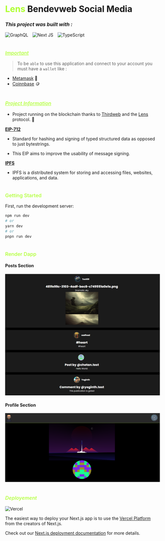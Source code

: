 # <span style="color: greenyellow;">**Lens**</span> Bendevweb Social Media

### _This project was built with :_

<div style="margin-bottom: 15px;"></div>

![GraphQL](https://img.shields.io/badge/-GraphQL-E10098?style=for-the-badge&logo=graphql&logoColor=white) <span style="margin-left: 10px;"></span> ![Next JS](https://img.shields.io/badge/Next-black?style=for-the-badge&logo=next.js&logoColor=white) <span style="margin-left: 10px;"></span> ![TypeScript](https://img.shields.io/badge/typescript-%23007ACC.svg?style=for-the-badge&logo=typescript&logoColor=white)

#

### <span style="color: greenyellow; font-weight: 500; text-decoration: underline">_Important_</span>

> To be `able` to use this application and connect to your account you must have a `wallet` like :

- [Metamask](https://metamask.com) 🦊
- [Coinnbase](https://coinbase.com) 🪙

#

### <span style="color: greenyellow; font-weight: 500; text-decoration: underline">_Project Information_</span>

- Project running on the blockchain thanks to [Thirdweb](https://thirdweb.com) and the [Lens](https://docs.lens.xyz/docs) protocol. 🌿

<div style="margin-top: 15px;"></div>

[**EIP-712**](https://eips.ethereum.org/EIPS/eip-712)

- Standard for hashing and signing of typed structured data as opposed to just bytestrings.

- This EIP aims to improve the usability of message signing.

[**IPFS**](https://docs.ipfs.tech/concepts/what-is-ipfs/#decentralization)

- IPFS is a distributed system for storing and accessing files, websites, applications, and data.

#

### <span style="color: greenyellow; font-weight: 500;">Getting Started</span>

First, run the development server:

```bash
npm run dev
# or
yarn dev
# or
pnpn run dev
```

#

### <div style="color: greenyellow; font-weight: 500; margin-bottom: 15px;">Render Dapp</div>

#### **Posts Section**

<div style="margin-bottom: 10px;"></div>

<img src="./public/assets/readme/bendevweb-social-media-lens-protocol.png" />

<div style="margin: 20px 0px;"></div>

#### **Profile Section**

<div style="margin-bottom: 10px;"></div>

<img src="./public/assets/readme/profile-render-lens-protocol.png" />

#

### <span style="color: greenyellow; font-weight: 500;">_Deployement_</span>

![Vercel](https://img.shields.io/badge/vercel-%23000000.svg?style=for-the-badge&logo=vercel&logoColor=white)

The easiest way to deploy your Next.js app is to use the [Vercel Platform](https://vercel.com/new?utm_medium=default-template&filter=next.js&utm_source=create-next-app&utm_campaign=create-next-app-readme) from the creators of Next.js.

Check out our [Next.js deployment documentation](https://nextjs.org/docs/deployment) for more details.
